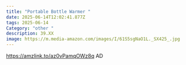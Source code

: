 ```yaml
---
title: "Portable Bottle Warmer "
date: 2025-06-14T12:02:41.877Z
tags: 2025-06-14
Category: "other "
description: 39.XX
image: https://m.media-amazon.com/images/I/61S5sgNaO1L._SX425_.jpg
---
```

https://amzlink.to/az0vPamqOWz8q   AD
